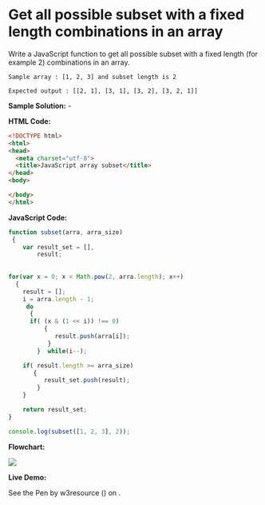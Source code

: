 # Get all possible subset with a fixed length combinations in an array

Write a JavaScript function to get all possible subset with a fixed length (for example 2) combinations in an array.

```
Sample array : [1, 2, 3] and subset length is 2 

Expected output : [[2, 1], [3, 1], [3, 2], [3, 2, 1]]

```

**Sample Solution:** -

**HTML Code:**

```html
<!DOCTYPE html>
<html>
<head>
  <meta charset="utf-8">
  <title>JavaScript array subset</title>
</head>
<body>

</body>
</html>

```

**JavaScript Code:**

```js
function subset(arra, arra_size)
 {
    var result_set = [], 
        result;
    
   
for(var x = 0; x < Math.pow(2, arra.length); x++)
  {
    result = [];
    i = arra.length - 1; 
     do
      {
      if( (x & (1 << i)) !== 0)
          {
             result.push(arra[i]);
           }
        }  while(i--);

    if( result.length >= arra_size)
       {
          result_set.push(result);
        }
    }

    return result_set; 
}

console.log(subset([1, 2, 3], 2));

```

**Flowchart:**

![](https://www.w3resource.com/w3r_images/javascript-function-exercise-21.png)

**Live Demo:**

<section class="expand-codepen"><p data-height="380" data-theme-id="0" data-slug-hash="jGLvev" data-default-tab="js,result" data-user="w3resource" data-embed-version="2" data-pen-title="JavaScript - Get all possible subset with a fixed length combinations in an array-function-ex- 21" data-editable="true" class="codepen">See the Pen by w3resource () on .</p><codepen></codepen></section>